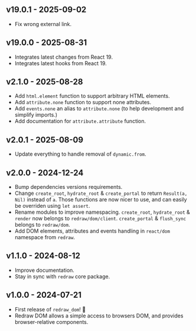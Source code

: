 ## v19.0.1 - 2025-09-02

- Fix wrong external link.

## v19.0.0 - 2025-08-31

- Integrates latest changes from React 19.
- Integrates latest hooks from React 19.

## v2.1.0 - 2025-08-28

- Add `html.element` function to support arbitrary HTML elements.
- Add `attribute.none` function to support none attributes.
- Add `events.none` an alias to `attribute.none` (to help development and
  simplify imports.)
- Add documentation for `attribute.attribute` function.

## v2.0.1 - 2025-08-09

- Update everything to handle removal of `dynamic.from`.

## v2.0.0 - 2024-12-24

- Bump dependencies versions requirements.
- Change `create_root`, `hydrate_root` & `create_portal` to return
  `Result(a, Nil)` instead of `a`. Those functions are now nicer to use, and can
  easily be overriden using `let assert`.
- Rename modules to improve namespacing. `create_root`, `hydrate_root` &
  `render` now belongs to `redraw/dom/client`. `create_portal` & `flush_sync`
  belongs to `redraw/dom`.
- Add DOM elements, attributes and events handling in `react/dom` namespace from
  `redraw`.

## v1.1.0 - 2024-08-12

- Improve documentation.
- Stay in sync with `redraw` core package.

## v1.0.0 - 2024-07-21

- First release of `redraw_dom`! 🎉
- Redraw DOM allows a simple access to browsers DOM, and provides
  browser-relative components.
